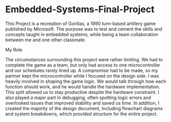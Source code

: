 # Embedded-Systems-Final-Project
This Project is a recreation of Gorillas, a 1990 turn-based artillery game published by Microsoft. The purpose was to test and cement the skills and concepts taught in embedded systems, while being a team collaboration between me and one other classmate.

My Role

The circumstances surrounding this project were rather limiting. We had to complete the game as a team, but only had access to one microcontroller and our schedules rarely lined up. A compromise had to be made, so my partner kept the microcontroller while I focused on the design side. I was heavily involved in shaping the game logic. We would talk through how each function should work, and he would handle the hardware implementation. This split allowed us to stay productive despite the hardware constraint. I also played a major part in debugging, often spotting logic errors and overlooked issues that improved stability and saved us time. In addition, I created the majority of the design document, including flowchart diagrams and system breakdowns, which provided structure for the entire project.
